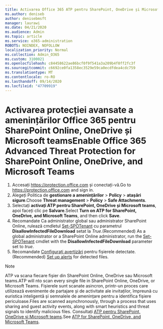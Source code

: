 ```yaml
---
title: Activarea Office 365 ATP pentru SharePoint, OneDrive și Microsoft teams
ms.author: deniseb
author: denisebmsft
manager: laurawi
ms.date: 04/21/2020
ms.audience: Admin
ms.topic: article
ms.service: o365-administration
ROBOTS: NOINDEX, NOFOLLOW
localization_priority: Normal
ms.collection: Admin_O365
ms.custom: 3100021
ms.openlocfilehash: c84458622ae86bcf0f9f541a3a209b4f0ff2fc3f
ms.sourcegitcommit: c6692ce0fa1358ec3529e59ca0ecdfdea4cdc759
ms.translationtype: MT
ms.contentlocale: ro-RO
ms.lasthandoff: 09/14/2020
ms.locfileid: "47709919"
---
```

# <a name="enable-office-365-advanced-threat-protection-for-sharepoint-online-onedrive-and-microsoft-teams"></a><span data-ttu-id="5a2c1-102">Activarea protecției avansate a amenințărilor Office 365 pentru SharePoint Online, OneDrive și Microsoft teams</span><span class="sxs-lookup"><span data-stu-id="5a2c1-102">Enable Office 365 Advanced Threat Protection for SharePoint Online, OneDrive, and Microsoft Teams</span></span>

1. <span data-ttu-id="5a2c1-103">Accesați https://protection.office.com și conectați-vă.</span><span class="sxs-lookup"><span data-stu-id="5a2c1-103">Go to https://protection.office.com and sign in.</span></span>
2. <span data-ttu-id="5a2c1-104">Alegeți Politica de **gestionare a amenințărilor**  >  **Policy**  >  **atașări sigure**.</span><span class="sxs-lookup"><span data-stu-id="5a2c1-104">Choose **Threat management** > **Policy** > **Safe Attachments**.</span></span>
3. <span data-ttu-id="5a2c1-105">Selectați **activați ATP pentru SharePoint, OneDrive și Microsoft teams**, apoi faceți clic pe **Salvare**.</span><span class="sxs-lookup"><span data-stu-id="5a2c1-105">Select **Turn on ATP for SharePoint, OneDrive, and Microsoft Teams**, and then click **Save**.</span></span>
4. <span data-ttu-id="5a2c1-106">Recomandate Ca administrator global sau administrator SharePoint Online, rulează cmdletul [Set-SPOTenant](https://docs.microsoft.com/powershell/module/sharepoint-online/Set-SPOTenant?view=sharepoint-ps) cu parametrul **DisallowInfectedFileDownload** setat la *True*.</span><span class="sxs-lookup"><span data-stu-id="5a2c1-106">(Recommended) As a global administrator or a SharePoint Online administrator, run the [Set-SPOTenant](https://docs.microsoft.com/powershell/module/sharepoint-online/Set-SPOTenant?view=sharepoint-ps) cmdlet with the **DisallowInfectedFileDownload** parameter set to *true*.</span></span>
5. <span data-ttu-id="5a2c1-107">Recomandate [Configurați avertizări](https://docs.microsoft.com/microsoft-365/security/office-365-security/turn-on-atp-for-spo-odb-and-teams#set-up-alerts-for-detected-files) pentru fișierele detectate.</span><span class="sxs-lookup"><span data-stu-id="5a2c1-107">(Recommended) [Set up alerts](https://docs.microsoft.com/microsoft-365/security/office-365-security/turn-on-atp-for-spo-odb-and-teams#set-up-alerts-for-detected-files) for detected files.</span></span>

> [!NOTE]
> <span data-ttu-id="5a2c1-108">ATP va scana fiecare fișier din SharePoint Online, OneDrive sau Microsoft teams.</span><span class="sxs-lookup"><span data-stu-id="5a2c1-108">ATP will nto scan every single file in SharePoint Online, OneDrive, or Microsoft Teams.</span></span> <span data-ttu-id="5a2c1-109">Fișierele sunt scanate asincron, printr-un proces care utilizează evenimente de partajare și de activitate ale invitaților, împreună cu euristica inteligentă și semnalele de amenințare pentru a identifica fișiere periculoase.</span><span class="sxs-lookup"><span data-stu-id="5a2c1-109">Files are scanned asynchronously, through a process that uses sharing and guest activity events, along with smart heuristics and threat signals to identify malicious files.</span></span> <span data-ttu-id="5a2c1-110">Consultați [ATP pentru SharePoint, OneDrive și Microsoft teams](https://docs.microsoft.com/microsoft-365/security/office-365-security/atp-for-spo-odb-and-teams).</span><span class="sxs-lookup"><span data-stu-id="5a2c1-110">See [ATP for SharePoint, OneDrive, and Microsoft Teams](https://docs.microsoft.com/microsoft-365/security/office-365-security/atp-for-spo-odb-and-teams).</span></span>